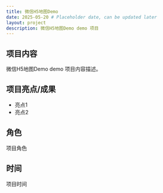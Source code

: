 ```yaml
---
title: 微信H5地图Demo
date: 2025-05-20 # Placeholder date, can be updated later
layout: project
description: 微信H5地图Demo demo 项目
---
```


<!-- 主图位置 -->

## 项目内容

微信H5地图Demo demo 项目内容描述。

## 项目亮点/成果

- 亮点1
- 亮点2

## 角色

项目角色

## 时间

项目时间

<!-- 详情图和录屏位置 -->